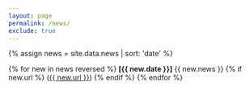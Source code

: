 ```yaml
---
layout: page
permalink: /news/
exclude: true
---
```


{% assign news = site.data.news | sort: 'date' %}

<p>
{% for new in news reversed %}
  <b>[{{ new.date }}]</b> {{ new.news }}
  {% if new.url %}
  (<a href="{{ new.url }}">{{ new.url }}</a>)
  {% endif %}
{% endfor %}
</p>

